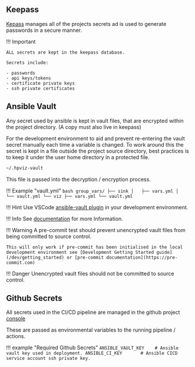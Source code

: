 
## Keepass

[Kepass](https://docs.github.com/en/actions) manages all of the projects secrets ad is used to generate passwords in a secure manner.


!!! Important

    ALL secrets are kept in the keepass database.

    Secrets include:

    - passwords
    - api keys/tokens
    - certificate private keys
    - ssh private certificates

## Ansible Vault

Any secret used by ansible is kept in vault files, that are encrypted within the project directory.  (A copy must also live in keepass)

For the development environment to aid and prevent re-entering the vault secret manually each time a variable is changed. To work around this the secret is kept in a file outside the project source directory, best practices is to keep it under the user home directory in a protected file.

```bash
~/.hpviz-vault
```

This file is passed into the decryption / encryption process.

!!! Example "vault.yml"
    ```bash
    group_vars/
    ├── sink
    │   ├── vars.yml
    │   └── vault.yml
    └── viz
        ├── vars.yml
        └── vault.yml
    ```

!!! Hint
    Use VSCode [ansible-vault plugin](https://marketplace.visualstudio.com/items?itemName=dhoeric.ansible-vault) in your development environment.

!!! Info
    See [documentation](https://docs.ansible.com/ansible/latest/user_guide/vault.html) for more Information.

!!! Warning
    A pre-commit test should prevent unencrypted vault files from being committed to source control.

    This will only work if pre-commit has been initialised in the local development environment see [Development Getting Started guide](/dev/getting_started) or [pre-commit documentation](https://pre-commit.com)

!!! Danger
    Unencrypted vault files should not be committed to source control.

## Github Secrets

All secrets used in the CI/CD pipeline are managed in the github project [console](https://docs.github.com/en/actions/reference/encrypted-secrets)

These are passed as environmental variables to the running pipeline / actions.

!!! example "Required Github Secrets"
    ```
    ANSIBLE_VAULT_KEY    # Ansible vault key used in deployment.
    ANSIBLE_CI_KEY       # Ansible CICD service account ssh private key.
    ```
